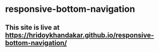 # responsive-bottom-navigation

## This site is live at https://hridoykhandakar.github.io/responsive-bottom-navigation/
